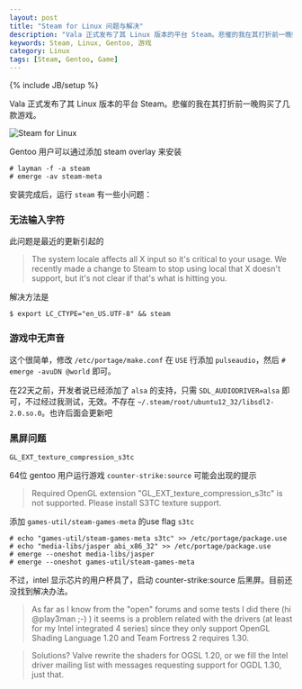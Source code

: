```yaml
---
layout: post
title: "Steam for Linux 问题与解决"
description: "Vala 正式发布了其 Linux 版本的平台 Steam。悲催的我在其打折前一晚购买了几款游戏。"
keywords: Steam, Linux, Gentoo, 游戏
category: Linux
tags: [Steam, Gentoo, Game]
---
```

{% include JB/setup %}

Vala 正式发布了其 Linux 版本的平台 Steam。悲催的我在其打折前一晚购买了几款游戏。

![Steam for Linux](/assets/images/2013/02/steam.png "Steam for Linux")

Gentoo 用户可以通过添加 steam overlay 来安装

<!-- more -->

    # layman -f -a steam
    # emerge -av steam-meta

安装完成后，运行 `steam` 有一些小问题：

### 无法输入字符

此问题是最近的更新引起的

>The system locale affects all X input so it's critical to your usage. We recently made a change to Steam to stop using local that X doesn't support, but it's not clear if that's what is hitting you.

解决方法是

    $ export LC_CTYPE="en_US.UTF-8" && steam

### 游戏中无声音

这个很简单，修改 `/etc/portage/make.conf` 在 `USE` 行添加 `pulseaudio`，然后 `# emerge -avuDN @world` 即可。

在22天之前，开发者说已经添加了 `alsa` 的支持，只需 `SDL_AUDIODRIVER=alsa` 即可，不过经过我测试，无效。不存在 `~/.steam/root/ubuntu12_32/libsdl2-2.0.so.0`。也许后面会更新吧

### 黑屏问题

`GL_EXT_texture_compression_s3tc`

64位 gentoo 用户运行游戏 `counter-strike:source` 可能会出现的提示

>Required OpenGL extension "GL_EXT_texture_compression_s3tc" is not supported. Please install S3TC texture support.

添加 `games-util/steam-games-meta` 的use flag `s3tc`

```
# echo "games-util/steam-games-meta s3tc" >> /etc/portage/package.use
# echo "media-libs/jasper abi_x86_32" >> /etc/portage/package.use
# emerge --oneshot media-libs/jasper
# emerge --oneshot games-util/steam-games-meta
```

不过，intel 显示芯片的用户杯具了，启动 counter-strike:source 后黑屏。目前还没找到解决办法。

>As far as I know from the "open" forums and some tests I did there (hi @play3man ;-) ) it seems is a problem related with the drivers (at least for my Intel integrated 4 series) since they only support OpenGL Shading Language 1.20 and Team Fortress 2 requires 1.30.

>Solutions? Valve rewrite the shaders for OGSL 1.20, or we fill the Intel driver mailing list with messages requesting support for OGDL 1.30, just that.
